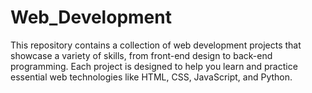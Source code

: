 # Web_Development
This repository contains a collection of web development projects that showcase a variety of skills, from front-end design to back-end programming. Each project is designed to help you learn and practice essential web technologies like HTML, CSS, JavaScript, and Python.
